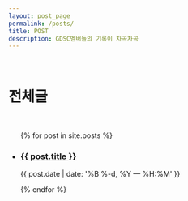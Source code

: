 ```yaml
---
layout: post_page
permalink: /posts/
title: POST
description: GDSC멤버들의 기록이 차곡차곡
---
```


<br>

<h1> 전체글 </h1>

<br>


<ul class="post-list">
{% for post in site.posts %}
    <li>
        <h3><a class="post-title" href="{{ post.url | prepend: site.baseurl }}">{{ post.title }}</a></h3>
        <p class="post-meta">{{ post.date | date: '%B %-d, %Y — %H:%M' }}</p>
      </li>
{% endfor %}
</ul>


